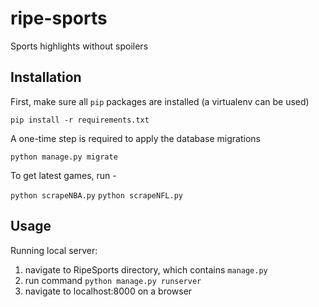 # ripe-sports
Sports highlights without spoilers

## Installation

First, make sure all `pip` packages are installed (a virtualenv can be used)

```pip install -r requirements.txt```

A one-time step is required to apply the database migrations

```python manage.py migrate```

To get latest games, run - 

```python scrapeNBA.py```
```python scrapeNFL.py```

## Usage

Running local server:
1) navigate to RipeSports directory, which contains `manage.py`
2) run command `python manage.py runserver`
3) navigate to localhost:8000 on a browser
